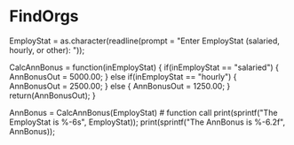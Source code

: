 # FindOrgs
EmployStat = as.character(readline(prompt = "Enter EmployStat (salaried, hourly, or other): "));


CalcAnnBonus = function(inEmployStat)
{
  if(inEmployStat == "salaried")
  { 
    AnnBonusOut = 5000.00;
  } else if(inEmployStat == "hourly")
  { 
    AnnBonusOut = 2500.00;
  } else
  { 
    AnnBonusOut = 1250.00;
  }
  return(AnnBonusOut);
}

AnnBonus = CalcAnnBonus(EmployStat) # function call
print(sprintf("The EmployStat is %-6s", EmployStat));
print(sprintf("The AnnBonus is %-6.2f", AnnBonus));
